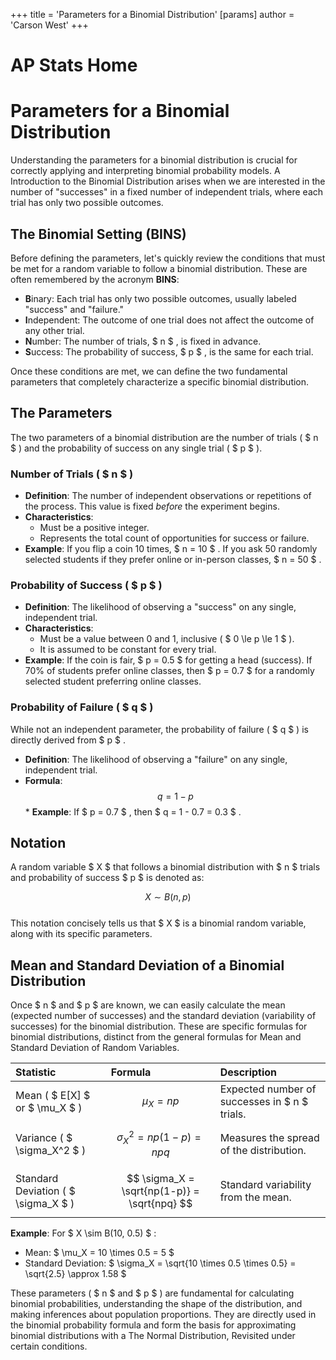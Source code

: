 +++
 title = 'Parameters for a Binomial Distribution'
[params]
	author = 'Carson West'
+++
# AP Stats Home
# Parameters for a Binomial Distribution

Understanding the parameters for a binomial distribution is crucial for correctly applying and interpreting binomial probability models. A Introduction to the Binomial Distribution arises when we are interested in the number of "successes" in a fixed number of independent trials, where each trial has only two possible outcomes.

## The Binomial Setting (BINS)

Before defining the parameters, let's quickly review the conditions that must be met for a random variable to follow a binomial distribution. These are often remembered by the acronym **BINS**:

*   **B**inary: Each trial has only two possible outcomes, usually labeled "success" and "failure."
*   **I**ndependent: The outcome of one trial does not affect the outcome of any other trial.
*   **N**umber: The number of trials,  $ n $ , is fixed in advance.
*   **S**uccess: The probability of success,  $ p $ , is the same for each trial.

Once these conditions are met, we can define the two fundamental parameters that completely characterize a specific binomial distribution.

## The Parameters

The two parameters of a binomial distribution are the number of trials ( $ n $ ) and the probability of success on any single trial ( $ p $ ).

### Number of Trials ( $ n $ )

*   **Definition**: The number of independent observations or repetitions of the process. This value is fixed *before* the experiment begins.
*   **Characteristics**:
    *   Must be a positive integer.
    *   Represents the total count of opportunities for success or failure.
*   **Example**: If you flip a coin 10 times,  $ n = 10 $ . If you ask 50 randomly selected students if they prefer online or in-person classes,  $ n = 50 $ .

### Probability of Success ( $ p $ )

*   **Definition**: The likelihood of observing a "success" on any single, independent trial.
*   **Characteristics**:
    *   Must be a value between 0 and 1, inclusive ( $ 0 \le p \le 1 $ ).
    *   It is assumed to be constant for every trial.
*   **Example**: If the coin is fair,  $ p = 0.5 $  for getting a head (success). If 70% of students prefer online classes, then  $ p = 0.7 $  for a randomly selected student preferring online classes.

### Probability of Failure ( $ q $ )

While not an independent parameter, the probability of failure ( $ q $ ) is directly derived from  $ p $ .
*   **Definition**: The likelihood of observing a "failure" on any single, independent trial.
*   **Formula**:
     $$ q = 1 - p $$  *   **Example**: If  $ p = 0.7 $ , then  $ q = 1 - 0.7 = 0.3 $ .

## Notation

A random variable  $ X $  that follows a binomial distribution with  $ n $  trials and probability of success  $ p $  is denoted as:

 $$ X \sim B(n, p) $$  
This notation concisely tells us that  $ X $  is a binomial random variable, along with its specific parameters.

## Mean and Standard Deviation of a Binomial Distribution

Once  $ n $  and  $ p $  are known, we can easily calculate the mean (expected number of successes) and the standard deviation (variability of successes) for the binomial distribution. These are specific formulas for binomial distributions, distinct from the general formulas for Mean and Standard Deviation of Random Variables.

| Statistic         | Formula                                 | Description                                 |
| :---------------- | :-------------------------------------- | :------------------------------------------ |
| Mean ( $ E[X] $  or  $ \mu_X $ ) |  $$ \mu_X = np $$                        | Expected number of successes in  $ n $  trials. |
| Variance ( $ \sigma_X^2 $ ) |  $$ \sigma_X^2 = np(1-p) = npq $$        | Measures the spread of the distribution.    |
| Standard Deviation ( $ \sigma_X $ ) |  $$ \sigma_X = \sqrt{np(1-p)} = \sqrt{npq} $$  | Standard variability from the mean.         |

**Example**: For  $ X \sim B(10, 0.5) $ :
*   Mean:  $ \mu_X = 10 \times 0.5 = 5 $ 
*   Standard Deviation:  $ \sigma_X = \sqrt{10 \times 0.5 \times 0.5} = \sqrt{2.5} \approx 1.58 $ 

These parameters ( $ n $  and  $ p $ ) are fundamental for calculating binomial probabilities, understanding the shape of the distribution, and making inferences about population proportions. They are directly used in the binomial probability formula and form the basis for approximating binomial distributions with a The Normal Distribution, Revisited under certain conditions.